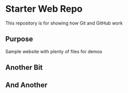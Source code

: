 # Starter Web Repo

This repository is for showing how Git and GitHub work

## Purpose

Sample website with plenty of files for demos

## Another Bit

## And Another